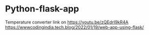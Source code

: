 # Python-flask-app
Temperature converter
link on
https://youtu.be/zQEdrI9kR4A
https://wwwcodingindia.tech.blog/2022/01/19/web-app-using-flask/

